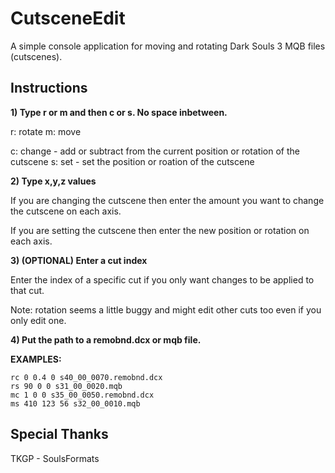 # CutsceneEdit
A simple console application for moving and rotating Dark Souls 3 MQB files (cutscenes).

## Instructions

**1) Type r or m and then c or s. No space inbetween.**

  r: rotate
  m: move

  c: change - add or subtract from the current position or rotation of the cutscene
  s: set - set the position or roation of the cutscene

**2) Type x,y,z values**

  If you are changing the cutscene then enter the amount you want to change
  the cutscene on each axis.

  If you are setting the cutscene then enter the new position or rotation on each axis.

**3) (OPTIONAL) Enter a cut index**

  Enter the index of a specific cut if you only want changes to be applied to that cut.

  Note: rotation seems a little buggy and might edit other cuts too even if you only edit one.

**4) Put the path to a remobnd.dcx or mqb file.**

**EXAMPLES:**

``rc 0 0.4 0 s40_00_0070.remobnd.dcx``<br>
``rs 90 0 0 s31_00_0020.mqb``<br>
``mc 1 0 0 s35_00_0050.remobnd.dcx``<br>
``ms 410 123 56 s32_00_0010.mqb``<br>

## Special Thanks

TKGP - SoulsFormats
